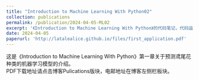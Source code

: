 ```yaml
---
title: "Introduction to Machine Learning With Python02"
collection: publications
permalink: /publication/2024-04-05-ML02
excerpt: '《Introduction to Machine Learning With Python》的代码笔记，代码运行版本：Python3.12.7、Pycharm2024.2.4(Professional Edition)、Anaconda24.9.2'
date: 2024-04-05
paperurl: 'http://latalealice.github.io/files/first_application.pdf'
---
```


这是《Introduction to Machine Learning With Python》第一章关于预测鸢尾花种类的机器学习模型的介绍。  
PDF下载地址请点击博客Pulications版块，电邮地址在博客左侧栏板块。

